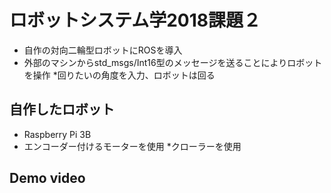 # ロボットシステム学2018課題２

* 自作の対向二輪型ロボットにROSを導入
* 外部のマシンからstd_msgs/Int16型のメッセージを送ることによりロボットを操作
*回りたいの角度を入力、ロボットは回る

## 自作したロボット

* Raspberry Pi 3B
* エンコーダー付けるモーターを使用
*クローラーを使用



## Demo video
